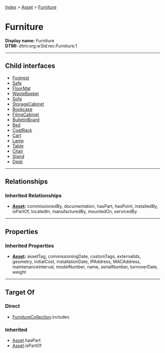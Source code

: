 [Index](../../index.md) > [Asset](../Asset.md) > [Furniture](#)
# Furniture

**Display name:** Furniture<br />
**DTMI:** dtmi:org:w3id:rec:Furniture;1

---

## Child interfaces
* [Footrest](Footrest.md)
* [Safe](Safe.md)
* [FloorMat](FloorMat.md)
* [WasteBasket](WasteBasket.md)
* [Sofa](Sofa.md)
* [StorageCabinet](StorageCabinet.md)
* [Bookcase](Bookcase.md)
* [FilingCabinet](FilingCabinet.md)
* [BulletinBoard](BulletinBoard.md)
* [Bed](Bed.md)
* [CoatRack](CoatRack.md)
* [Cart](Cart/Cart.md)
* [Lamp](Lamp/Lamp.md)
* [Table](Table/Table.md)
* [Chair](Chair/Chair.md)
* [Stand](Stand/Stand.md)
* [Desk](Desk/Desk.md)

---

## Relationships

### Inherited Relationships
* **[Asset](../Asset.md):** commissionedBy, documentation, hasPart, hasPoint, installedBy, isPartOf, locatedIn, manufacturedBy, mountedOn, servicedBy

---

## Properties

### Inherited Properties
* **[Asset](../Asset.md):** assetTag, commissioningDate, customTags, externalIds, geometry, initialCost, installationDate, IPAddress, MACAddress, maintenanceInterval, modelNumber, name, serialNumber, turnoverDate, weight

---

## Target Of
### Direct
* [FurnitureCollection](../../Collection/FurnitureCollection.md).includes
### Inherited
* [Asset](../Asset.md).hasPart
* [Asset](../Asset.md).isPartOf

